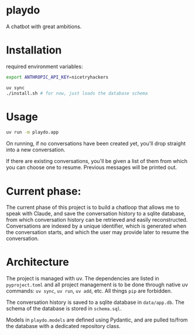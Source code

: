 # playdo
A chatbot with great ambitions.

# Installation

required environment variables:
```bash
export ANTHROPIC_API_KEY=nicetryhackers
```

```bash
uv sync
./install.sh # for now, just loads the database schema
```

# Usage

```bash
uv run -m playdo.app
```

On running, if no conversations have been created yet, you'll drop straight into a new conversation.

If there are existing conversations, you'll be given a list of them from which you can choose one to resume. Previous messages
will be printed out.

# Current phase:

The current phase of this project is to build a chatloop that allows me to speak with Claude, and save the conversation history to a 
sqlite database, from which conversation history can be retrieved and easily reconstructed. Conversations are indexed by a unique
identifier, which is generated when the conversation starts, and which the user may provide later to resume the conversation.

# Architecture

The project is managed with uv. The dependencies are listed in `pyproject.toml` and all project management
is to be done through native uv commands: `uv sync`, `uv run`, `uv add`, etc. All things `pip` are forbidden.

The conversation history is saved to a sqlite database in `data/app.db`. The schema of the database is stored in `schema.sql`.

Models in `playdo.models` are defined using Pydantic, and are pulled to/from the database with a dedicated repository class.

